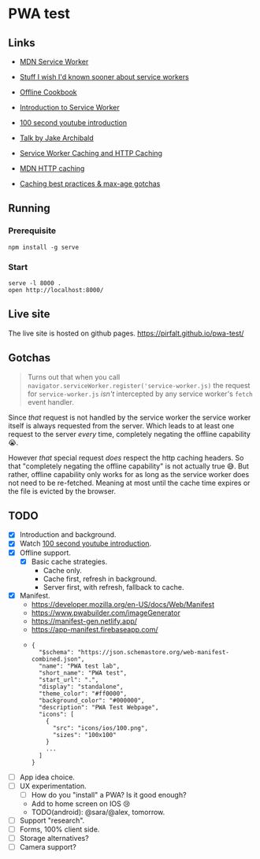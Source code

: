 # PWA test

## Links

- [MDN Service Worker](https://developer.mozilla.org/en-US/docs/Web/API/Service_Worker_API/Using_Service_Workers)
- [Stuff I wish I'd known sooner about service workers](https://gist.github.com/Rich-Harris/fd6c3c73e6e707e312d7c5d7d0f3b2f9)
- [Offline Cookbook](https://web.dev/offline-cookbook/)
- [Introduction to Service Worker](https://developers.google.com/web/ilt/pwa/introduction-to-service-worker)
- [100 second youtube introduction](https://youtu.be/sFsRylCQblw?list=PLLHiuVbsSGYrq8kP6lNV5BXOYfe3PBCCO)
- [Talk by Jake Archibald](https://youtu.be/cmGr0RszHc8?list=PLLHiuVbsSGYrq8kP6lNV5BXOYfe3PBCCO)

- [Service Worker Caching and HTTP Caching](https://dev.to/jonchen/service-worker-caching-and-http-caching-p82)
- [MDN HTTP caching](https://developer.mozilla.org/en-US/docs/Web/API/Service_Worker_API/Using_Service_Workers)
- [Caching best practices & max-age gotchas](https://jakearchibald.com/2016/caching-best-practices/)

## Running

### Prerequisite

```
npm install -g serve
```

### Start

```
serve -l 8000 .
open http://localhost:8000/
```

## Live site

The live site is hosted on github pages.
https://pirfalt.github.io/pwa-test/

## Gotchas

> Turns out that when you call `navigator.serviceWorker.register('service-worker.js)` the request for `service-worker.js` _isn't_ intercepted by any service worker's `fetch` event handler.

Since _that_ request is not handled by the service worker the service worker itself is always requested from the server. Which leads to at least one request to the server _every_ time, completely negating the offline capability 😭.

However _that_ special request _does_ respect the http caching headers. So that "completely negating the offline capability" is not actually true 😅. But rather, offline capability only works for as long as the service worker does not need to be re-fetched. Meaning at most until the cache time expires or the file is evicted by the browser.

## TODO

- [x] Introduction and background.
- [x] Watch [100 second youtube introduction](https://youtu.be/sFsRylCQblw?list=PLLHiuVbsSGYrq8kP6lNV5BXOYfe3PBCCO).
- [x] Offline support.
  - [x] Basic cache strategies.
    - Cache only.
    - Cache first, refresh in background.
    - Server first, with refresh, fallback to cache.
- [x] Manifest.
  - https://developer.mozilla.org/en-US/docs/Web/Manifest
  - https://www.pwabuilder.com/imageGenerator
  - https://manifest-gen.netlify.app/
  - https://app-manifest.firebaseapp.com/
  - ```
    {
      "$schema": "https://json.schemastore.org/web-manifest-combined.json",
      "name": "PWA test lab",
      "short_name": "PWA test",
      "start_url": ".",
      "display": "standalone",
      "theme_color": "#ff0000",
      "background_color": "#000000",
      "description": "PWA Test Webpage",
      "icons": [
        {
          "src": "icons/ios/100.png",
          "sizes": "100x100"
        }
        ...
      ]
    }
    ```
- [ ] App idea choice.
- [ ] UX experimentation.
  - [ ] How do you "install" a PWA? Is it good enough?
  - Add to home screen on IOS 😢
  - TODO(android): @sara/@alex, tomorrow.
- [ ] Support "research".
- [ ] Forms, 100% client side.
- [ ] Storage alternatives?
- [ ] Camera support?
